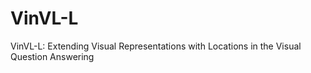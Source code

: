 # VinVL-L
VinVL-L: Extending Visual Representations with Locations in the Visual Question Answering
